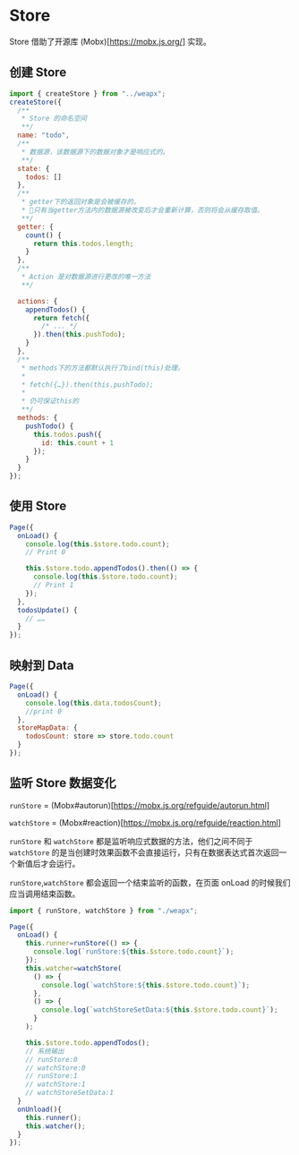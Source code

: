 # Store

Store 借助了开源库 (Mobx)[https://mobx.js.org/] 实现。

## 创建 Store

```js
import { createStore } from "../weapx";
createStore({
  /**
   * Store 的命名空间
   **/
  name: "todo",
  /**
   * 数据源，该数据源下的数据对象才是响应式的。
   **/
  state: {
    todos: []
  },
  /**
   * getter下的返回对象是会被缓存的。
   * 只有当getter方法内的数据源被改变后才会重新计算，否则将会从缓存取值。
   **/
  getter: {
    count() {
      return this.todos.length;
    }
  },
  /**
   * Action 是对数据源进行更改的唯一方法
   **/

  actions: {
    appendTodos() {
      return fetch({
        /* ... */
      }).then(this.pushTodo);
    }
  },
  /**
   * methods下的方法都默认执行了bind(this)处理。
   *
   * fetch({…}).then(this.pushTodo);
   *
   * 仍可保证this的
   **/
  methods: {
    pushTodo() {
      this.todos.push({
        id: this.count + 1
      });
    }
  }
});
```

## 使用 Store

```js
Page({
  onLoad() {
    console.log(this.$store.todo.count);
    // Print 0

    this.$store.todo.appendTodos().then(() => {
      console.log(this.$store.todo.count);
      // Print 1
    });
  },
  todosUpdate() {
    // ……
  }
});
```

## 映射到 Data

```js
Page({
  onLoad() {
    console.log(this.data.todosCount);
    //print 0
  },
  storeMapData: {
    todosCount: store => store.todo.count
  }
});
```

## 监听 Store 数据变化

`runStore` = (Mobx#autorun)[https://mobx.js.org/refguide/autorun.html]

`watchStore` = (Mobx#reaction)[https://mobx.js.org/refguide/reaction.html]

`runStore` 和 `watchStore` 都是监听响应式数据的方法，他们之间不同于 `watchStore` 的是当创建时效果函数不会直接运行，只有在数据表达式首次返回一个新值后才会运行。

`runStore`,`watchStore` 都会返回一个结束监听的函数，在页面 onLoad 的时候我们应当调用结束函数。

```js
import { runStore, watchStore } from "./weapx";

Page({
  onLoad() {
    this.runner=runStore(() => {
      console.log(`runStore:${this.$store.todo.count}`);
    });
    this.watcher=watchStore(
      () => {
        console.log(`watchStore:${this.$store.todo.count}`);
      },
      () => {
        console.log(`watchStoreSetData:${this.$store.todo.count}`);
      }
    );

    this.$store.todo.appendTodos();
    // 系统输出
    // runStore:0
    // watchStore:0
    // runStore:1
    // watchStore:1
    // watchStoreSetData:1
  }
  onUnload(){
    this.runner();
    this.watcher();
  }
});
```
